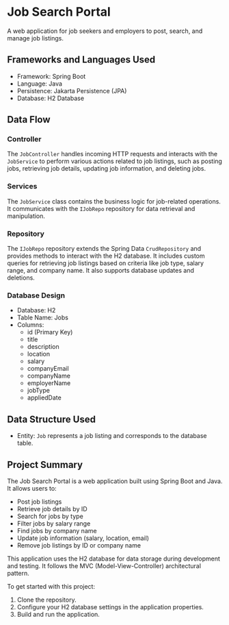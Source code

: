 # Job Search Portal

A web application for job seekers and employers to post, search, and manage job listings.

## Frameworks and Languages Used

- Framework: Spring Boot
- Language: Java
- Persistence: Jakarta Persistence (JPA)
- Database: H2 Database

## Data Flow

### Controller

The `JobController` handles incoming HTTP requests and interacts with the `JobService` to perform various actions related to job listings, such as posting jobs, retrieving job details, updating job information, and deleting jobs.

### Services

The `JobService` class contains the business logic for job-related operations. It communicates with the `IJobRepo` repository for data retrieval and manipulation.

### Repository

The `IJobRepo` repository extends the Spring Data `CrudRepository` and provides methods to interact with the H2 database. It includes custom queries for retrieving job listings based on criteria like job type, salary range, and company name. It also supports database updates and deletions.

### Database Design

- Database: H2
- Table Name: Jobs
- Columns: 
    - id (Primary Key)
    - title
    - description
    - location
    - salary
    - companyEmail
    - companyName
    - employerName
    - jobType
    - appliedDate

## Data Structure Used

- Entity: `Job` represents a job listing and corresponds to the database table.

## Project Summary

The Job Search Portal is a web application built using Spring Boot and Java. It allows users to:

- Post job listings
- Retrieve job details by ID
- Search for jobs by type
- Filter jobs by salary range
- Find jobs by company name
- Update job information (salary, location, email)
- Remove job listings by ID or company name

This application uses the H2 database for data storage during development and testing. It follows the MVC (Model-View-Controller) architectural pattern.

To get started with this project:

1. Clone the repository.
2. Configure your H2 database settings in the application properties.
3. Build and run the application.

